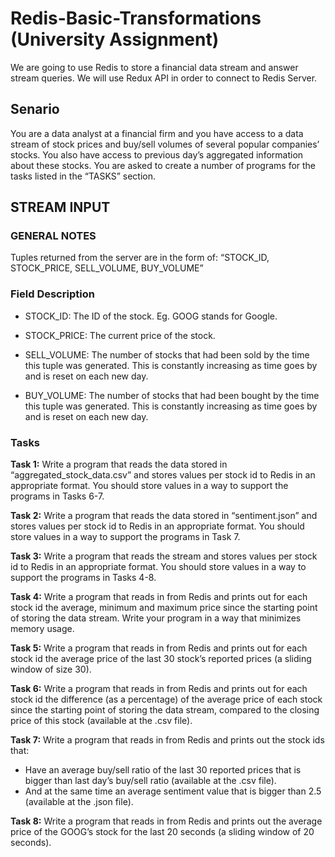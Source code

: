 # Redis-Basic-Transformations (University Assignment)
We are going to use Redis to store a financial data stream and answer stream queries. We will use Redux API in order to connect to Redis Server.

## Senario
You are a data analyst at a financial firm and you have access to a data stream of stock prices and buy/sell volumes of several popular companies’ stocks. You also have access to previous day’s aggregated information about these stocks. You are asked to create a number of programs for the tasks listed in the “TASKS” section.

## STREAM INPUT

### GENERAL NOTES
Tuples returned from the server are in the form of:
“STOCK_ID, STOCK_PRICE, SELL_VOLUME, BUY_VOLUME”

### Field Description
-	STOCK_ID: The ID of the stock. Eg. GOOG stands for Google.

-	STOCK_PRICE: The current price of the stock.

-	SELL_VOLUME: The number of stocks that had been sold by the time this tuple was generated. This is constantly increasing as time goes by and is reset on each new day.

-	BUY_VOLUME: The number of stocks that had been bought by the time this tuple was generated. This is constantly increasing as time goes by and is reset on each new day.

### Tasks

**Task 1:**
Write a program that reads the data stored in “aggregated_stock_data.csv” and stores values per stock id to Redis in an appropriate format. You should store values in a way to support the programs in Tasks 6-7.

**Task 2:**
Write a program that reads the data stored in “sentiment.json” and stores values per stock id to Redis in an appropriate format. You should store values in a way to support the programs in Task 7.

**Task 3:**
Write a program that reads the stream and stores values per stock id to Redis in an appropriate format. You should store values in a way to support the programs in Tasks 4-8.

**Task 4:**
Write a program that reads in from Redis and prints out for each stock id the average, minimum and maximum price since the starting point of storing the data stream. Write your program in a way that minimizes memory usage.

**Task 5:**
Write a program that reads in from Redis and prints out for each stock id the average price of the last 30 stock’s reported prices (a sliding window of size 30). 

**Task 6:**
Write a program that reads in from Redis and prints out for each stock id the difference (as a percentage) of the average price of each stock since the starting point of storing the data stream, compared to the closing price of this stock (available at the .csv file). 

**Task 7:**
Write a program that reads in from Redis and prints out the stock ids that:
-	Have an average buy/sell ratio of the last 30 reported prices that is bigger than last day’s buy/sell ratio (available at the .csv file).
-	And at the same time an average sentiment value that is bigger than 2.5 (available at the .json file).

**Task 8:**
Write a program that reads in from Redis and prints out the average price of the GOOG’s stock for the last 20 seconds (a sliding window of 20 seconds).
